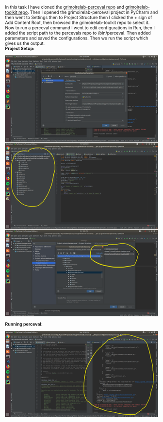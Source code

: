 In this task I have cloned the [grimoirelab-perceval repo](https://github.com/chaoss/grimoirelab-perceval.git) and [grimoirelab-toolkit repo](https://github.com/chaoss/grimoirelab-toolkit.git). Then I opened the grimoirelab-perceval project in PyCharm and then went to Settings then to Project Structure then I clicked the + sign of Add Content Root, then browsed the grimoirelab-toolkit repo to select it. <br />
Now to run a perceval command I went to edit configurations in Run, then I added the script path to the percevals repo to /bin/perceval. Then added parameters and saved the configurations. Then we run the script which gives us the output.
<br />
**Project Setup:**<br />

![setup](img1.png)
<br />
![setup](img3.png)
<br />
![setup](img4.png)
<br />

**Running perceval:**<br />

![command](img2.png)
